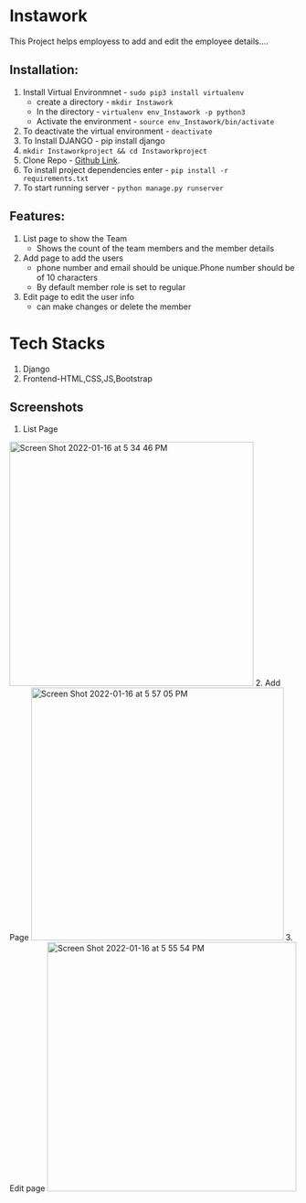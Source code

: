 # Instawork

This Project helps employess to add and edit the employee details....

## Installation:
1. Install Virtual Environmnet - ``` sudo pip3 install virtualenv ```
    - create a directory - ``` mkdir Instawork ```
    - In the directory - ``` virtualenv env_Instawork -p python3 ```
    - Activate the environment - ``` source env_Instawork/bin/activate ```
2. To deactivate the virtual environment  - ``` deactivate ```
3. To Install DJANGO - pip install django
4. ``` mkdir Instaworkproject && cd Instaworkproject ```
5. Clone Repo -  [Github Link](https://github.com/naveen4yalla/Instawork).
6. To install project dependencies enter  - ``` pip install -r requirements.txt ```
7. To start running server - ``` python manage.py runserver ```

## Features:
1) List page to show the Team
   - Shows the count of the  team members and the member details
3) Add page to add the users
   - phone number and email should be unique.Phone number should be of 10 characters
   - By default member role is set to regular
5) Edit page to edit the user info 
   - can make changes or delete the member


# Tech Stacks
1.  Django
2.  Frontend-HTML,CSS,JS,Bootstrap

##  Screenshots
1. List Page 
<img width="427" alt="Screen Shot 2022-01-16 at 5 34 46 PM" src="https://user-images.githubusercontent.com/45757384/149688034-6e5b16da-467b-4aff-9270-c3311deaeb5a.png">
2. Add Page 
<img width="442" alt="Screen Shot 2022-01-16 at 5 57 05 PM" src="https://user-images.githubusercontent.com/45757384/149689136-1a6d31f1-e399-4cac-911e-54d73776b8c9.png">
3. Edit page 
<img width="436" alt="Screen Shot 2022-01-16 at 5 55 54 PM" src="https://user-images.githubusercontent.com/45757384/149689131-a8ab44d6-085b-4c4f-89a7-9b7227d6e353.png">

 
